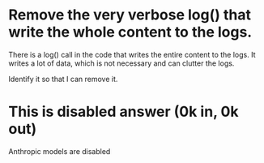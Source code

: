 # Remove the very verbose log() that write the whole content to the logs.

There is a log() call in the code that writes the entire content to the logs.
It writes a lot of data, which is not necessary and can clutter the logs.

Identify it so that I can remove it.


# This is disabled answer (0k in, 0k out)

Anthropic models are disabled

